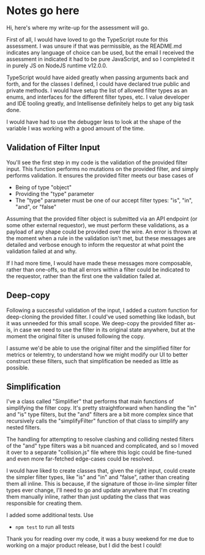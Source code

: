 # Notes go here
Hi, here's where my write-up for the assessment will go.

First of all, I would have loved to go the TypeScript route for this assessment. I was unsure if that was permissible, as
the README.md indicates any language of choice can be used, but the email I received the assessment in indicated it had
to be pure JavaScript, and so I completed it in purely JS on NodeJS runtime v12.0.0.

TypeScript would have aided greatly when passing arguments back and forth, and for the classes I defined, I could have declared true public and private methods. I would have setup the list of allowed filter types as an enums, and interfaces for the different filter types, etc. I value developer and IDE tooling greatly, and Intellisense definitely helps to get any big task done.

I would have had to use the debugger less to look at the shape of the variable I was working with a good amount of the time.

## Validation of Filter Input

You'll see the first step in my code is the validation of the provided filter input. This function performs no mutations
on the provided filter, and simply performs validation. It ensures the provided filter meets our base cases of
- Being of type "object"
- Providing the "type" parameter
- The "type" parameter must be one of our accept filter types: "is", "in", "and", or "false"

Assuming that the provided filter object is submitted via an API endpoint (or some other external requestor), we must perform
these validations, as a payload of any shape could be provided over the wire. An error is thrown at the moment when a
rule in the validation isn't met, but these messages are detailed and verbose enough to inform the requestor at what point
the validation failed at and why. 

If I had more time, I would have made these messages more composable, rather than one-offs, so that all errors within a
filter could be indicated to the requestor, rather than the first one the validation failed at.

## Deep-copy

Following a successful validation of the input, I added a custom function for deep-cloning the provided filter. I could've
used something like lodash, but it was unneeded for this small scope. We deep-copy the provided filter as-is, in case we need
to use the filter in its original state anywhere, but at the moment the original filter is unused following the copy.

I assume we'd be able to use the original filter and the simplified filter for metrics or telemtry, to understand how we might
modify our UI to better construct these filters, such that simplification be needed as little as possible.

## Simplification

I've a class called "Simplifier" that performs that main functions of simplifying the filter copy. It's pretty straightforward
when handling the "in" and "is" type filters, but the "and" filters are a bit more complex since that recursively calls the
"simplifyFilter" function of that class to simplify any nested filters.

The handling for attempting to resolve clashing and colliding nested filters of the "and" type filters was a bit nuanced and
complicated, and so I moved it over to a separate "collision.js" file where this logic could be fine-tuned and even more
far-fetched edge-cases could be resolved. 

I would have liked to create classes that, given the right input, could create the simpler filter types, like "is" and "in"
and "false", rather than creating them all inline. This is because, if the signature of those in-line simpler filter types
ever change, I'll need to go and update anywhere that I'm creating them manually inline, rather than just updating the class
that was responsible for creating them.

I added some additional tests. Use
- `npm test` to run all tests

Thank you for reading over my code, it was a busy weekend for me due to working on a major product release, but I did the best I could!